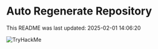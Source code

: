 # Auto Regenerate Repository

This README was last updated: 2025-02-01 14:06:20

 ![TryHackMe](https://tryhackme.com/badge/533634)